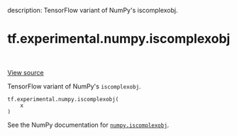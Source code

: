 description: TensorFlow variant of NumPy's iscomplexobj.

<div itemscope itemtype="http://developers.google.com/ReferenceObject">
<meta itemprop="name" content="tf.experimental.numpy.iscomplexobj" />
<meta itemprop="path" content="Stable" />
</div>

# tf.experimental.numpy.iscomplexobj

<!-- Insert buttons and diff -->

<table class="tfo-notebook-buttons tfo-api nocontent" align="left">

</table>

<a target="_blank" href="/code/stable/tensorflow/python/ops/numpy_ops/np_math_ops.py">View source</a>



TensorFlow variant of NumPy's `iscomplexobj`.

<pre class="devsite-click-to-copy prettyprint lang-py tfo-signature-link">
<code>tf.experimental.numpy.iscomplexobj(
    x
)
</code></pre>



<!-- Placeholder for "Used in" -->

See the NumPy documentation for [`numpy.iscomplexobj`](https://numpy.org/doc/1.16/reference/generated/numpy.iscomplexobj.html).